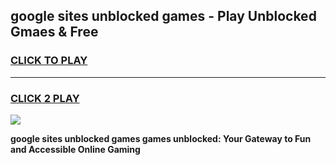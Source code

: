 
## google sites unblocked games - Play Unblocked Gmaes & Free
<h3>
<a href="https://premium.freeplayer.one?title=google_sites_unblocked_games&ref=19F">CLICK TO PLAY</a></h3>
<hr>

<h3>
<a href="https://premium.freeplayer.one?title=google_sites_unblocked_games&ref=19F">CLICK 2 PLAY</a>
  
</h3>

<a href="https://premium.freeplayer.one?title=google_sites_unblocked_games&ref=19F/"><img src="https://clearcache.store/games.png"></a>


**google sites unblocked games games unblocked: Your Gateway to Fun and Accessible Online Gaming**
